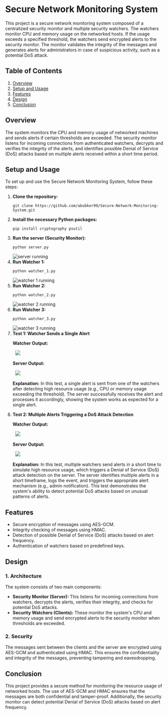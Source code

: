 <h1>Secure Network Monitoring System</h1>

<p>This project is a secure network monitoring system composed of a centralized security monitor and multiple security watchers. The watchers monitor CPU and memory usage on the networked hosts. If the usage exceeds a specified threshold, the watchers send encrypted alerts to the security monitor. The monitor validates the integrity of the messages and generates alerts for administrators in case of suspicious activity, such as a potential DoS attack.</p>

<h2>Table of Contents</h2>
<ol>
    <li><a href="#overview">Overview</a></li>
    <li><a href="#installation">Setup and Usage</a></li>
    <li><a href="#features">Features</a></li>
    <li><a href="#design">Design</a></li>
    <li><a href="#conclusion">Conclusion</a></li>
</ol>

<h2 id="overview">Overview</h2>
<p>The system monitors the CPU and memory usage of networked machines and sends alerts if certain thresholds are exceeded. The security monitor listens for incoming connections from authenticated watchers, decrypts and verifies the integrity of the alerts, and identifies possible Denial of Service (DoS) attacks based on multiple alerts received within a short time period.</p>

<h2 id="installation">Setup and Usage</h2>
<p>To set up and use the Secure Network Monitoring System, follow these steps:</p>
<ol>
    <li><strong>Clone the repository:</strong>
        <pre><code>git clone https://github.com/abubker99/Secure-Network-Monitoring-System.git</code></pre>
    </li>
    <li><strong>Install the necessary Python packages:</strong>
        <pre><code>pip install cryptography psutil</code></pre>
    </li>
    <li><strong>Run the server (Security Monitor):</strong>
        <pre><code>python server.py</code></pre>
        <img src="https://github.com/user-attachments/assets/2cb054ab-036d-47a0-b9fb-dfb7bce69952" alt="server running" />
    </li>
    <li><strong>Run Watcher 1:</strong>
        <pre><code>python watcher_1.py</code></pre>
        <img src="https://github.com/user-attachments/assets/eefdd71c-ac0d-4136-b73e-b87d9ead036f" alt="watcher 1 running" />
    </li>
    <li><strong>Run Watcher 2:</strong>
        <pre><code>python watcher_2.py</code></pre>
        <img src="https://github.com/user-attachments/assets/cbb417b5-2510-4199-8bf2-8a2836f0ceb0" alt="watcher 2 running" />
    </li>
    <li><strong>Run Watcher 3:</strong>
        <pre><code>python watcher_3.py</code></pre>
        <img src="https://github.com/user-attachments/assets/9b3f29ad-c05c-40eb-afd6-36b1fc7a672a" alt="watcher 3 running" />
    </li>
    <li><strong>Test 1: Watcher Sends a Single Alert</strong>
        <p><strong>Watcher Output:</strong></p>
        <pre> <img src="https://github.com/user-attachments/assets/cbb417b5-2510-4199-8bf2-8a2836f0ceb0"/> </pre>
        <p><strong>Server Output:</strong></p>
        <pre> <img src="https://github.com/user-attachments/assets/9b3f29ad-c05c-40eb-afd6-36b1fc7a672a"/> </pre>
        <p><strong>Explanation:</strong> In this test, a single alert is sent from one of the watchers after detecting high resource usage (e.g., CPU or memory usage exceeding the threshold). The server successfully receives the alert and processes it accordingly, showing the system works as expected for a single alert.</p>
    </li>
    <li><strong>Test 2: Multiple Alerts Triggering a DoS Attack Detection</strong>
        <p><strong>Watcher Output:</strong></p>
        <pre> <img src="https://github.com/user-attachments/assets/7281bff9-e484-4536-81a2-db5c0b72d8b9"/> </pre>
        <p><strong>Server Output:</strong></p>
        <pre> <img src="https://github.com/user-attachments/assets/ec1e3285-7eea-44b8-a1de-6ee16091f284"/> </pre>
        <p><strong>Explanation:</strong> In this test, multiple watchers send alerts in a short time to simulate high resource usage, which triggers a Denial of Service (DoS) attack detection on the server. The server identifies multiple alerts in a short timeframe, logs the event, and triggers the appropriate alert mechanism (e.g., admin notification). This test demonstrates the system's ability to detect potential DoS attacks based on unusual patterns of alerts.</p>
    </li>
</ol>


<h2 id="features">Features</h2>
<ul>
    <li>Secure encryption of messages using AES-GCM.</li>
    <li>Integrity checking of messages using HMAC.</li>
    <li>Detection of possible Denial of Service (DoS) attacks based on alert frequency.</li>
    <li>Authentication of watchers based on predefined keys.</li>
</ul>

<h2 id="design">Design</h2>
<h3>1. Architecture</h3>
<p>The system consists of two main components:</p>
<ul>
    <li><strong>Security Monitor (Server):</strong> This listens for incoming connections from watchers, decrypts the alerts, verifies their integrity, and checks for potential DoS attacks.</li>
    <li><strong>Security Watchers (Clients):</strong> These monitor the system's CPU and memory usage and send encrypted alerts to the security monitor when thresholds are exceeded.</li>
</ul>

<h3>2. Security</h3>
<p>The messages sent between the clients and the server are encrypted using AES-GCM and authenticated using HMAC. This ensures the confidentiality and integrity of the messages, preventing tampering and eavesdropping.</p>

<h2 id="conclusion">Conclusion</h2>
<p>This project provides a secure method for monitoring the resource usage of networked hosts. The use of AES-GCM and HMAC ensures that the messages are both confidential and tamper-proof. Additionally, the security monitor can detect potential Denial of Service (DoS) attacks based on alert frequency.</p>
